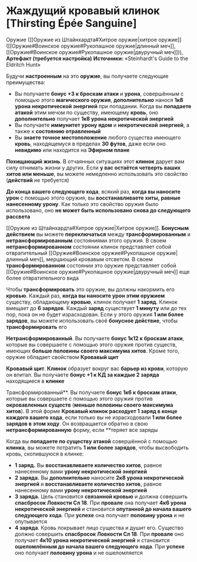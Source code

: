 # Жаждущий кровавый клинок [Thirsting Épée Sanguine]

Оружие ([[Оружие из Штайнхардта#Хитрое оружие|хитрое оружие]] ([[Оружие#Воинское оружие#Рукопашное оружие|длинный меч]], [[Оружие#Воинское оружие#Рукопашное оружие|двуручный меч]])), **Артефакт (требуется настройка)**
**Источники:** «Steinhardt's Guide to the Eldritch Hunt»

Будучи **настроенным** на это **оружие**, вы получаете следующие преимущества:

- Вы получаете **бонус +3 к броскам атаки** и **урона**, совершённым с помощью этого **магического оружия**, **дополнительно** нанося **1к8 урона некротической энергией** при попадании. Когда вы **попадаете атакой** этим мечом по существу, имеющему **кровь**, оно **дополнительно** получает **1к8 урона некротической энергией**
- Вы получаете **иммунитет урону ядом** и **некротической энергией**, а также к **состоянию отравленный**
- Вы **знаете точное местоположение** любого существа имеющего **кровь**, находящемуся в пределах **30 футов**, даже если оно **невидимо** или находится на **Эфирном плане**

**Похищающий жизнь**. В отчаянных ситуациях этот **клинок** дарует вам силу отнимать жизни у других. Если **у вас остаётся четверть ваших хитов или меньше**, вы можете немедленно использовать это свойство (**действий** не требуется)

**До конца вашего следующего хода**, всякий раз, **когда вы наносите урон** с помощью этого оружия, вы **восстанавливаете хиты, равные нанесенному урону**. Как только это свойство оружия было использовано, оно **не может быть использовано снова до следующего рассвета**

[[Оружие из Штайнхардта#Хитрое оружие|Хитрое оружие]]. **Бонусным действием** вы можете **переключаться** между **трансформированным** и **нетрансформированным** состояниями этого оружия. В своем **нетрансформированном** состоянии клинок представляет собой отвратительный [[Оружие#Воинское оружие#Рукопашное оружие|длинный меч]], мерцающий кровавым отсветом. В своем **трансформированном** состоянии это оружие представляет собой [[Оружие#Воинское оружие#Рукопашное оружие|двуручный меч]] еще более отвратительного вида

Чтобы **трансформировать** это оружие, вы должны накормить его **кровью**. Каждый раз, **когда вы наносите урон этим оружием** существу, обладающему **кровью**, клинок получает **1 заряд**. Клинок вмещает до **6 зарядов**. Каждый **заряд** существует **1 минуту** или до тех пор, пока он не будет израсходован. Если у этого оружия **1 или более зарядов**, вы можете использовать своё **бонусное действие**, чтобы **трансформировать** его

**Нетрансформированный**. Вы получаете **бонус 1к12 к броскам атаки**, которые вы совершаете с помощью этого оружия против существ, имеющих **больше половины своего максимума хитов**. Кроме того, оружие обладает свойством **Кровавый щит**

**Кровавый щит**. **Клинок** образует вокруг вас **барьер из крови**, которую он впитал. Вы получаете **бонус +1 к КД за каждые 2 заряда** находящиеся в **клинке**

Трансформированный**. Вы получаете **бонус 1к6 к броскам атаки**, которые вы совершаете с помощью этого оружия против **окровавленных существ** (**меньше половины своего максимума хитов**). В этой форме **Кровавый клинок расходует 1 заряд в конце каждого вашего хода**, если только вы не израсходовали **1 или более зарядов в этом ходу**. Он возвращается обратно в свою **нетрансформированную** форму, если **теряет все заряды

Когда вы **попадаете по существу атакой** совершённой с помощью **клинка**, вы можете потратить **1 или более зарядов**, чтобы высвободить кровь, скопившуюся в клинке:

- **1 заряд.** Вы **восстанавливаете количество хитов**, равное нанесенному вами **урону некротической энергией**
- **2 заряда.** Вы **дополнительно** наносите **2к8 урона некротической энергией** и **восстанавливаете количество хитов**, равное нанесенному вами **урону некротической энергией**
- **3 заряда.** Цель становится **связанной кровью** и должна совершить **спасбросок Ловкости Сл 18**. При **провале** она получает **4к6 урона некротической энергией** и становится **опутанной до начала вашего следующего хода**. При **успехе** она получает **половину урона** и не опутывается
- **4 заряда**. Кровь покрывает лицо существа и душит его. Существо должно совершить **спасбросок Ловкости Сл 18**. При **провале** оно получает **4к10 урона некротической энергией** и становится **ошеломлённым до начала вашего следующего хода**. При **успехе** оно получает **половину урона** и не ошеломляется